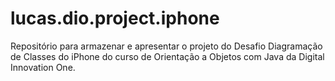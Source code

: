 # lucas.dio.project.iphone
Repositório para armazenar e apresentar o projeto do Desafio Diagramação de Classes do iPhone do curso de Orientação a Objetos com Java da Digital Innovation One.
